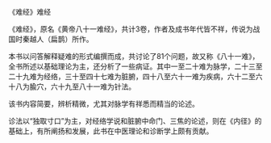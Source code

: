 《难经》难经

《难经》，原名《黄帝八十一难经》，共计3卷，作者及成书年代皆不祥，传说为战国时秦越人（扁鹊）所作。

本书以问答解释疑难的形式编撰而成，共讨论了81个问题，故又称《八十一难》，全书所述以基础理论为主，还分析了一些病证。其中一至二十难为脉学，二十三至二十九难为经络，三十至四十七难为脏腑，四十八至六十一难为疾病，六十二至六十八为腧穴，六十九至八十一难为针法。

该书内容简要，辨析精微，尤其对脉学有祥悉而精当的论述。

诊法以“独取寸口”为主，对经络学说和脏腑中命门、三焦的论述，则在《内径》的基础上，有所阐扬和发展，此书在中医理论和诊断学上颇有贡献。

